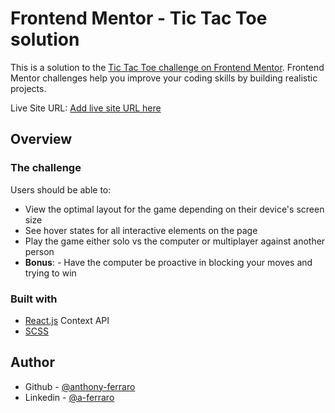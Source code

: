 # Frontend Mentor - Tic Tac Toe solution

This is a solution to the [Tic Tac Toe challenge on Frontend Mentor](https://www.frontendmentor.io/challenges/tic-tac-toe-game-Re7ZF_E2v). Frontend Mentor challenges help you improve your coding skills by building realistic projects. 

Live Site URL: [Add live site URL here](https://fm-tic-tac-toe.netlify.app/)

## Overview

### The challenge

Users should be able to:

- View the optimal layout for the game depending on their device's screen size
- See hover states for all interactive elements on the page
- Play the game either solo vs the computer or multiplayer against another person
- **Bonus**: - Have the computer be proactive in blocking your moves and trying to win

### Built with

- [React.js](https://reactjs.org/) Context API
- [SCSS](https://sass-lang.com)

## Author

- Github - [@anthony-ferraro](https://github.com/anthony-ferraro)
- Linkedin - [@a-ferraro](https://www.linkedin.com/in/a-ferraro/)